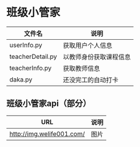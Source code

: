 # 班级小管家

| 文件名 | 说明 |
| - | - |
| userInfo.py | 获取用户个人信息 |
| teacherDetail.py | 以教师身份获取课程信息 |
| teacherInfo.py | 获取教师信息 |
| daka.py | 还没完工的自动打卡 |

## 班级小管家api（部分）
| URL | 说明 |
| - | - | 
| http://img.welife001.com/ | 图片 |